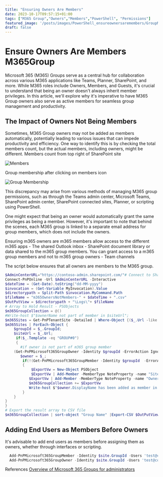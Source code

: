 ```yaml
---
title: "Ensuring Owners Are Members"
date: 2023-10-17T09:57:15+01:00
tags: ["M365 Group","Owners","Members","PowerShell", "Permissions"]
featured_image: '/posts/images/PowerShell_ensureownersaremembers/GroupMembership.png'
draft: false
---
```


# Ensure Owners Are Members M365Group

Microsoft 365 (M365) Groups serve as a central hub for collaboration across various M365 applications like Teams, Planner, SharePoint, and more. While M365 roles include Owners, Members, and Guests, it's crucial to understand that being an owner doesn't always inherit member privileges. In this article, we'll explore why it's imperative to have M365 Group owners also serve as active members for seamless group management and productivity.

## The Impact of Owners Not Being Members

Sometimes, M365 Group owners may not be added as members automatically, potentially leading to various issues that can impede productivity and efficiency. One way to identify this is by checking the total members count, but the actual members, including owners, might be different. 
Members count from top right of SharePoint site

![Members](../images/PowerShell_ensureownersaremembers/members.png)

Group membership after clicking on members icon

![Group Membership](../images/PowerShell_ensureownersaremembers/GroupMembership.png)

This discrepancy may arise from various methods of managing M365 group permissions, such as through the Teams admin center, Microsoft Teams, SharePoint admin center, SharePoint connected sites, Planner, or scripting using PowerShell.

One might expect that being an owner would automatically grant the same privileges as being a member. However, it's important to note that behind the scenes, each M365 group is linked to a separate email address for group members, which does not include the owners.

Ensuring m365 owners are m365 members allow access to the different m365 apps 
    - The shared Outlook inbox
    - SharePoint document library or data shared to the m365 group members. You can grant access to a m365 group members and not to m365 group owners 
    - Team channels 

The script below ensures that all owners are members to the M365 group.

```powerShell
$AdminCenterURL="https://contoso-admin.sharepoint.com/"# Connect to SharePoint Online admin center
Connect-PnPOnline -Url $AdminCenterURL -Interactive
$dateTime = (Get-Date).toString("dd-MM-yyyy")
$invocation = (Get-Variable MyInvocation).Value
$directorypath = Split-Path $invocation.MyCommand.Path
$fileName = "m365OwnersNotMembers-" + $dateTime + ".csv"
$OutPutView = $directorypath + "\Logs\"+ $fileName
# Array to Hold Result - PSObjects
$m365GroupCollection = @()
#Write-host $"$ownerName not part of member in $siteUrl";
$m365Sites = Get-PnPTenantSite -Detailed | Where-Object {($_.Url -like '*/TEST-*'-or $_.Template -eq 'TEAMCHANNEL#1') -and $_.Template -ne 'RedirectSite#0' }
$m365Sites | ForEach-Object {   
    $groupId = $_.GroupId;
    $siteUrl = $_.Url;
     if($_.Template -eq "GROUP#0")
     {
       #if owner is not part of m365 group member
    (Get-PnPMicrosoft365GroupOwner -Identity $groupId -ErrorAction Ignore) | foreach-object {
       $owner = $_;
        if(!(Get-PnPMicrosoft365GroupMember -Identity $groupId  -ErrorAction Ignore| Where-Object {$_.DisplayName -eq $owner.DisplayName}))
        {
            $ExportVw = New-Object PSObject
            $ExportVw | Add-Member -MemberType NoteProperty -name "Site URL" -value $siteUrl
           $ExportVw | Add-Member -MemberType NoteProperty -name "Owner Name" -value $owner.DisplayName
           $m365GroupCollection += $ExportVw
           Write-host $"$owner.DisplayName has been added as member in $siteUrl";
        }
    }
}
}
# Export the result array to CSV file
$m365GroupCollection | sort-object "Group Name" |Export-CSV $OutPutView -Force -NoTypeInformation
```

## Adding End Users as Members Before Owners

It's advisable to add end users as members before assigning them as owners, whether through interfaces or scripting.

```powerShell
  Add-PnPMicrosoft365GroupMember -Identity $site.GroupId -Users 'test@contoso.onmicrosoft.com'
  Add-PnPMicrosoft365GroupOwner -Identity $site.GroupId -Users 'test@contoso.onmicrosoft.com'
```

References
[Overview of Microsoft 365 Groups for administrators](https://learn.microsoft.com/en-us/microsoft-365/admin/create-groups/office-365-groups?view=o365-worldwide)

